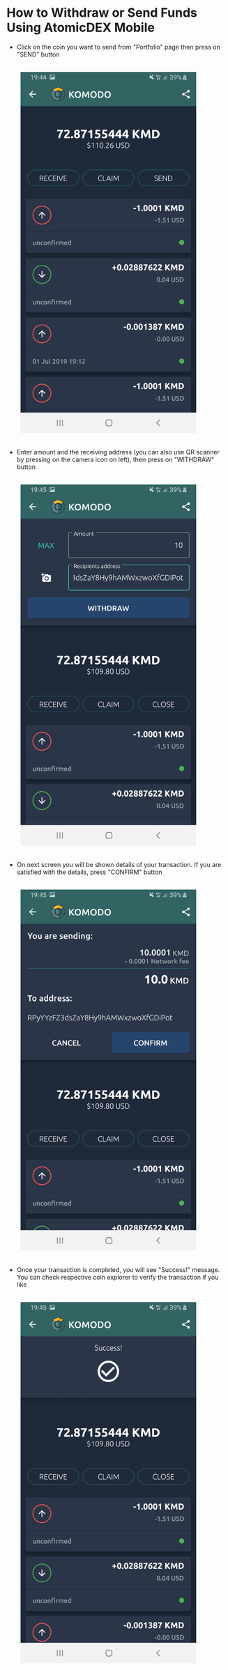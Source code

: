 # How to Withdraw or Send Funds Using AtomicDEX Mobile

- Click on the coin you want to send from "Portfolio" page then press on "SEND" button

<div style="margin: 2rem; text-align: center; width: 80%">

<img src="/how-to-withdraw/how-to-withdraw-01.jpg">

</div>

- Enter amount and the receiving address (you can also use QR scanner by pressing on the camera icon on left), then press on "WITHDRAW" button

<div style="margin: 2rem; text-align: center; width: 80%">

<img src="/how-to-withdraw/how-to-withdraw-02.jpg">

</div>

- On next screen you will be shown details of your transaction. If you are satisfied with the details, press "CONFIRM" button

<div style="margin: 2rem; text-align: center; width: 80%">

<img src="/how-to-withdraw/how-to-withdraw-03.jpg">

</div>

- Once your transaction is completed, you will see "Success!" message. You can check respective coin explorer to verify the transaction if you like

<div style="margin: 2rem; text-align: center; width: 80%">

<img src="/how-to-withdraw/how-to-withdraw-04.jpg">

</div>



